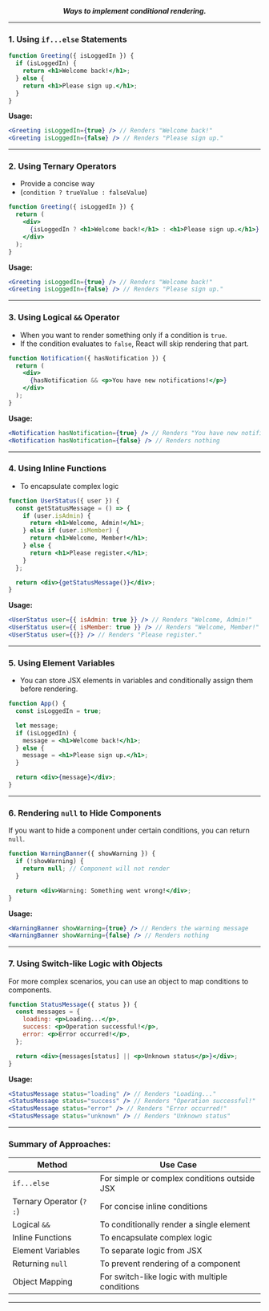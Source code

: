 <center><b><i>Ways to implement conditional rendering.</i></b></center>

---

### 1. **Using `if...else` Statements**

```jsx
function Greeting({ isLoggedIn }) {
  if (isLoggedIn) {
    return <h1>Welcome back!</h1>;
  } else {
    return <h1>Please sign up.</h1>;
  }
}
```

**Usage:**
```jsx
<Greeting isLoggedIn={true} /> // Renders "Welcome back!"
<Greeting isLoggedIn={false} /> // Renders "Please sign up."
```

---

### 2. **Using Ternary Operators**
- Provide a concise way 
- (`condition ? trueValue : falseValue`) 

```jsx
function Greeting({ isLoggedIn }) {
  return (
    <div>
      {isLoggedIn ? <h1>Welcome back!</h1> : <h1>Please sign up.</h1>}
    </div>
  );
}
```

**Usage:**
```jsx
<Greeting isLoggedIn={true} /> // Renders "Welcome back!"
<Greeting isLoggedIn={false} /> // Renders "Please sign up."
```

---

### 3. **Using Logical `&&` Operator**
- When you want to render something only if a condition is `true`. 
- If the condition evaluates to `false`, React will skip rendering that part.

```jsx
function Notification({ hasNotification }) {
  return (
    <div>
      {hasNotification && <p>You have new notifications!</p>}
    </div>
  );
}
```

**Usage:**
```jsx
<Notification hasNotification={true} /> // Renders "You have new notifications!"
<Notification hasNotification={false} /> // Renders nothing
```

---

### 4. **Using Inline Functions**
 - To encapsulate complex logic 

```jsx
function UserStatus({ user }) {
  const getStatusMessage = () => {
    if (user.isAdmin) {
      return <h1>Welcome, Admin!</h1>;
    } else if (user.isMember) {
      return <h1>Welcome, Member!</h1>;
    } else {
      return <h1>Please register.</h1>;
    }
  };

  return <div>{getStatusMessage()}</div>;
}
```

**Usage:**
```jsx
<UserStatus user={{ isAdmin: true }} /> // Renders "Welcome, Admin!"
<UserStatus user={{ isMember: true }} /> // Renders "Welcome, Member!"
<UserStatus user={{}} /> // Renders "Please register."
```

---

### 5. **Using Element Variables**
- You can store JSX elements in variables and conditionally assign them before rendering.

```jsx
function App() {
  const isLoggedIn = true;

  let message;
  if (isLoggedIn) {
    message = <h1>Welcome back!</h1>;
  } else {
    message = <h1>Please sign up.</h1>;
  }

  return <div>{message}</div>;
}
```

---

### 6. **Rendering `null` to Hide Components**
If you want to hide a component under certain conditions, you can return `null`.

```jsx
function WarningBanner({ showWarning }) {
  if (!showWarning) {
    return null; // Component will not render
  }

  return <div>Warning: Something went wrong!</div>;
}
```

**Usage:**
```jsx
<WarningBanner showWarning={true} /> // Renders the warning message
<WarningBanner showWarning={false} /> // Renders nothing
```

---

### 7. **Using Switch-like Logic with Objects**
For more complex scenarios, you can use an object to map conditions to components.

```jsx
function StatusMessage({ status }) {
  const messages = {
    loading: <p>Loading...</p>,
    success: <p>Operation successful!</p>,
    error: <p>Error occurred!</p>,
  };

  return <div>{messages[status] || <p>Unknown status</p>}</div>;
}
```

**Usage:**
```jsx
<StatusMessage status="loading" /> // Renders "Loading..."
<StatusMessage status="success" /> // Renders "Operation successful!"
<StatusMessage status="error" /> // Renders "Error occurred!"
<StatusMessage status="unknown" /> // Renders "Unknown status"
```

---

### Summary of Approaches:
| Method                     | Use Case                                                                 |
|----------------------------|--------------------------------------------------------------------------|
| `if...else`                | For simple or complex conditions outside JSX                             |
| Ternary Operator (`? :`)   | For concise inline conditions                                           |
| Logical `&&`               | To conditionally render a single element                                |
| Inline Functions           | To encapsulate complex logic                                            |
| Element Variables          | To separate logic from JSX                                              |
| Returning `null`           | To prevent rendering of a component                                     |
| Object Mapping             | For switch-like logic with multiple conditions                          |

---

